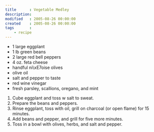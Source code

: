 ```yaml
---
title      : Vegetable Medley
description: 
modified   : 2005-08-26 00:00:00
created    : 2005-08-26 00:00:00
tags       :
    - recipe
---
```



* 1 large eggplant
* 1 lb green beans
* 2 large red bell peppers
* 4 oz. feta cheese
* handful ni\xE7oise olives
* olive oil
* salt and pepper to taste
* red wine vinegar
* fresh parsley, scallions, oregano, and mint

1. Cube eggplant and toss w salt to sweat.
2. Prepare the beans and peppers.
3. Rinse eggplant, toss with oil, grill on charcoal (or open flame) for 15 minutes.
4. Add beans and pepper, and grill for five more minutes.
5. Toss in a bowl with olives, herbs, and salt and pepper.